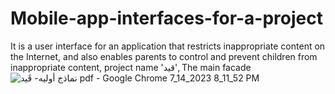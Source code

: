# Mobile-app-interfaces-for-a-project
It is a user interface for an application that restricts inappropriate content on the Internet, and also enables parents to control and prevent children from inappropriate content, project name 'قيد', 
The main facade
![نماذج أوليه- قَيد pdf - Google Chrome 7_14_2023 8_11_52 PM](https://github.com/Areej1basfar/Mobile-app-interfaces/assets/121516453/9b4cdc4b-7b3d-4933-b730-7a176048c872)
